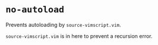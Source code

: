 # `no-autoload`

Prevents autoloading by `source-vimscript.vim`.

`source-vimscript.vim` is in here to prevent a recursion error.
